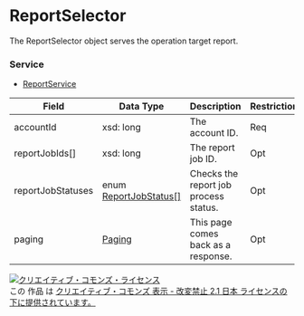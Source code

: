 # ReportSelector
The ReportSelector object serves the operation target report.
### Service
+ [ReportService](../services/ReportService.md)

| Field | Data Type | Description | Restriction | 
|---|---|---|---|
| accountId| xsd: long| The account ID.| Req |
| reportJobIds[]| xsd: long| The report job ID.| Opt |
| reportJobStatuses| enum <a href="../data/ReportJobStatus.md">ReportJobStatus[]</a>| Checks the report job process status.| Opt |
| paging| <a href="../data/Paging.md">Paging</a>| This page comes back as a response.| Opt |
<a rel="license" href="http://creativecommons.org/licenses/by-nd/2.1/jp/"><img alt="クリエイティブ・コモンズ・ライセンス" style="border-width:0" src="https://i.creativecommons.org/l/by-nd/2.1/jp/88x31.png" /></a><br />この 作品 は <a rel="license" href="http://creativecommons.org/licenses/by-nd/2.1/jp/">クリエイティブ・コモンズ 表示 - 改変禁止 2.1 日本 ライセンスの下に提供されています。</a>

